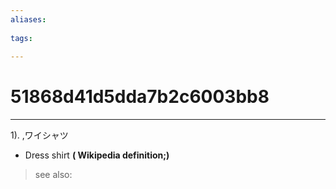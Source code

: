 ```yaml
---
aliases:
    
tags:
    
---
```


# 51868d41d5dda7b2c6003bb8
---
1).
,ワイシャツ

- Dress shirt
**( Wikipedia definition;)**
> see also: 
            